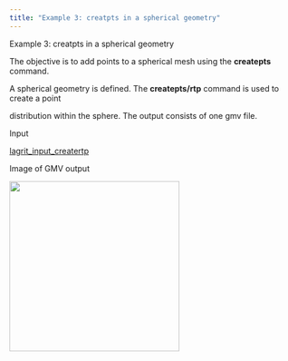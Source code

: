 ```yaml
---
title: "Example 3: creatpts in a spherical geometry"
---
```


 Example 3: creatpts in a spherical geometry

  The objective is to add points to a spherical mesh using the
  **createpts** command.
 
  A spherical geometry is defined. The **createpts/rtp** command is
  used to create a point

  distribution within the sphere. The output consists of one gmv file.

 Input     

  [lagrit_input_creatertp](input/lagrit_input_creatertp.txt)

 Image of GMV output

<img  width="300" src="https://lanl.github.io/LaGriT/assets/images/image3tn.gif">
